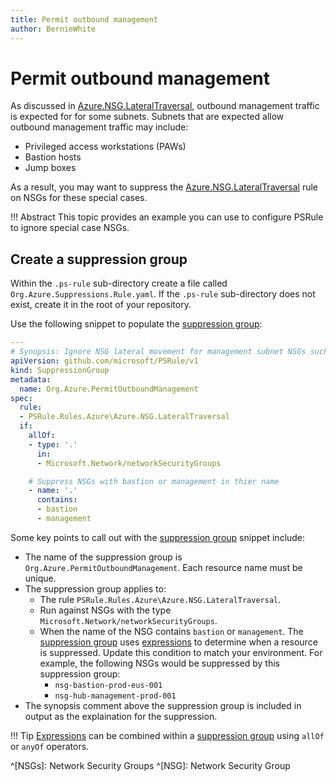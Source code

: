 ```yaml
---
title: Permit outbound management
author: BernieWhite
---
```


# Permit outbound management

As discussed in [Azure.NSG.LateralTraversal][1], outbound management traffic is expected for for some subnets.
Subnets that are expected allow outbound management traffic may include:

- Privileged access workstations (PAWs)
- Bastion hosts
- Jump boxes

As a result, you may want to suppress the [Azure.NSG.LateralTraversal][1] rule on NSGs for these special cases.

!!! Abstract
    This topic provides an example you can use to configure PSRule to ignore special case NSGs.

  [1]: ../en/rules/Azure.NSG.LateralTraversal.md

## Create a suppression group

Within the `.ps-rule` sub-directory create a file called `Org.Azure.Suppressions.Rule.yaml`.
If the `.ps-rule` sub-directory does not exist, create it in the root of your repository.

Use the following snippet to populate the [suppression group][2]:

```yaml
---
# Synopsis: Ignore NSG lateral movement for management subnet NSGs such as Azure Bastion.
apiVersion: github.com/microsoft/PSRule/v1
kind: SuppressionGroup
metadata:
  name: Org.Azure.PermitOutboundManagement
spec:
  rule:
  - PSRule.Rules.Azure\Azure.NSG.LateralTraversal
  if:
    allOf:
    - type: '.'
      in:
      - Microsoft.Network/networkSecurityGroups

    # Suppress NSGs with bastion or management in thier name
    - name: '.'
      contains:
      - bastion
      - management
```

Some key points to call out with the [suppression group][2] snippet include:

- The name of the suppression group is `Org.Azure.PermitOutboundManagement`.
  Each resource name must be unique.
- The suppression group applies to:
  - The rule `PSRule.Rules.Azure\Azure.NSG.LateralTraversal`.
  - Run against NSGs with the type `Microsoft.Network/networkSecurityGroups`.
  - When the name of the NSG contains `bastion` or `management`.
    The [suppression group][2] uses [expressions][3] to determine when a resource is suppressed.
    Update this condition to match your environment.
    For example, the following NSGs would be suppressed by this suppression group:
    - `nsg-bastion-prod-eus-001`
    - `nsg-hub-management-prod-001`
- The synopsis comment above the suppression group is included in output as the explaination for the suppression.

!!! Tip
    [Expressions][3] can be combined within a [suppression group][2] using `allOf` or `anyOf` operators.

  [2]: https://microsoft.github.io/PSRule/v2/concepts/PSRule/en-US/about_PSRule_SuppressionGroups/
  [3]: https://microsoft.github.io/PSRule/v2/concepts/PSRule/en-US/about_PSRule_Expressions/

^[NSGs]: Network Security Groups
^[NSG]: Network Security Group
